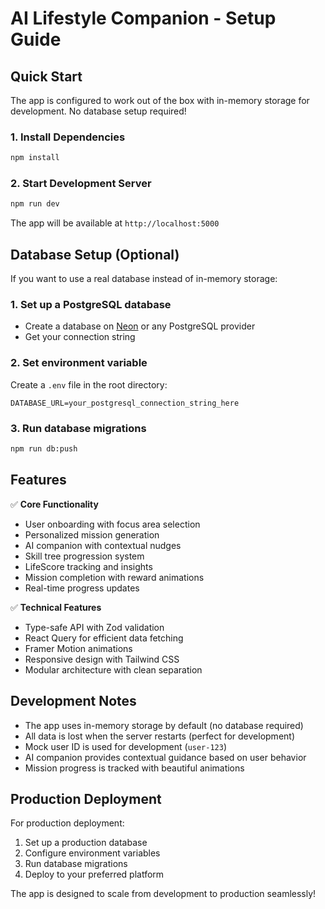 # AI Lifestyle Companion - Setup Guide

## Quick Start

The app is configured to work out of the box with in-memory storage for development. No database setup required!

### 1. Install Dependencies
```bash
npm install
```

### 2. Start Development Server
```bash
npm run dev
```

The app will be available at `http://localhost:5000`

## Database Setup (Optional)

If you want to use a real database instead of in-memory storage:

### 1. Set up a PostgreSQL database
- Create a database on [Neon](https://neon.tech) or any PostgreSQL provider
- Get your connection string

### 2. Set environment variable
Create a `.env` file in the root directory:
```env
DATABASE_URL=your_postgresql_connection_string_here
```

### 3. Run database migrations
```bash
npm run db:push
```

## Features

✅ **Core Functionality**
- User onboarding with focus area selection
- Personalized mission generation
- AI companion with contextual nudges
- Skill tree progression system
- LifeScore tracking and insights
- Mission completion with reward animations
- Real-time progress updates

✅ **Technical Features**
- Type-safe API with Zod validation
- React Query for efficient data fetching
- Framer Motion animations
- Responsive design with Tailwind CSS
- Modular architecture with clean separation

## Development Notes

- The app uses in-memory storage by default (no database required)
- All data is lost when the server restarts (perfect for development)
- Mock user ID is used for development (`user-123`)
- AI companion provides contextual guidance based on user behavior
- Mission progress is tracked with beautiful animations

## Production Deployment

For production deployment:

1. Set up a production database
2. Configure environment variables
3. Run database migrations
4. Deploy to your preferred platform

The app is designed to scale from development to production seamlessly!
